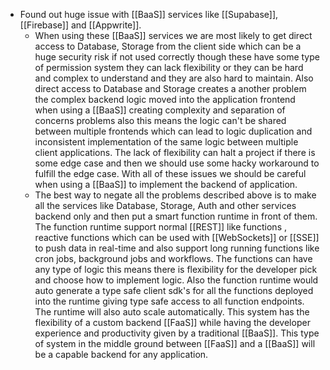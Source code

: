 - Found out huge issue with [[BaaS]] services like [[Supabase]], [[Firebase]] and [[Appwrite]].
	- When using these [[BaaS]] services we are most likely to get direct access to Database, Storage from the client side which can be a huge security risk if not used correctly though these have some type of permission system they can lack flexibility or they can be hard and complex to understand and they are also hard to maintain. Also direct access to Database and Storage creates a another problem the complex backend logic moved into the application frontend when using a [[BaaS]] creating complexity and separation of concerns problems also this means the logic can't be shared between multiple frontends which can lead to logic duplication and  inconsistent implementation of the same logic between multiple client applications. The lack of flexibility can halt a project if there is some edge case and then we should use some hacky workaround to fulfill the edge case. With all of these issues we should be careful when using a [[BaaS]] to implement the backend of application.
	- The best way to negate all the problems described above is to make all the services like Database, Storage, Auth and other services backend only and then put a smart function runtime in front of them. The function runtime support normal [[REST]] like functions , reactive functions which can be used with [[WebSockets]] or [[SSE]] to push data in real-time and also support long running functions like cron jobs, background jobs and workflows. The functions can have any type of logic this means there is flexibility for the developer pick and choose how to implement logic. Also the function runtime would auto generate a type safe client sdk's for all the functions deployed into the runtime giving type safe access to all function endpoints. The runtime will also auto scale automatically. This system has the flexibility of a custom backend [[FaaS]] while having the developer experience and productivity given by a traditional [[BaaS]]. This type of system in the middle ground between [[FaaS]] and a [[BaaS]] will be a capable backend for any application.